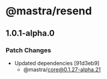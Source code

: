 # @mastra/resend

## 1.0.1-alpha.0

### Patch Changes

- Updated dependencies [91d3eb9]
  - @mastra/core@0.1.27-alpha.21
